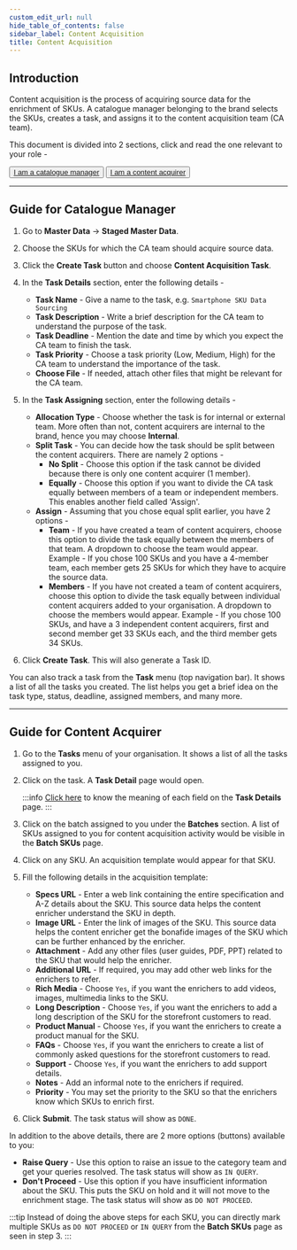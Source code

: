 ```yaml
---
custom_edit_url: null
hide_table_of_contents: false
sidebar_label: Content Acquisition
title: Content Acquisition
---
```


## Introduction

Content acquisition is the process of acquiring source data for the enrichment of SKUs. A catalogue manager belonging to the brand selects the SKUs, creates a task, and assigns it to the content acquisition team (CA team).

This document is divided into 2 sections, click and read the one relevant to your role - 
<div class="button-container">
  <button class="member1"><a href="#guide-for-catalogue-manager">I am a catalogue manager</a></button>
  <button class="member2"><a href="#guide-for-content-acquirer">I am a content acquirer</a></button>
</div>

---

## Guide for Catalogue Manager

1. Go to **Master Data** → **Staged Master Data**.

2. Choose the SKUs for which the CA team should acquire source data.

3. Click the **Create Task** button and choose **Content Acquisition Task**.

4. In the **Task Details** section, enter the following details - 
    * **Task Name** - Give a name to the task, e.g. `Smartphone SKU Data Sourcing`
    * **Task Description** - Write a brief description for the CA team to understand the purpose of the task.
    * **Task Deadline** - Mention the date and time by which you expect the CA team to finish the task.
    * **Task Priority** - Choose a task priority (Low, Medium, High) for the CA team to understand the importance of the task.
    * **Choose File** - If needed, attach other files that might be relevant for the CA team.

5. In the **Task Assigning** section, enter the following details - 
    * **Allocation Type** - Choose whether the task is for internal or external team. More often than not, content acquirers are internal to the brand, hence you may choose **Internal**.
    * **Split Task** - You can decide how the task should be split between the content acquirers. There are namely 2 options - 
        * **No Split** - Choose this option if the task cannot be divided because there is only one content acquirer (1 member).
        * **Equally** -  Choose this option if you want to divide the CA task equally between members of a team or independent members. This enables another field called 'Assign'.
    * **Assign** - Assuming that you chose equal split earlier, you have 2 options - 
        * **Team** - If you have created a team of content acquirers, choose this option to divide the task equally between the members of that team. A dropdown to choose the team would appear. Example -  If you chose 100 SKUs and you have a 4-member team, each member gets 25 SKUs for which they have to acquire the source data.
        * **Members** - If you have not created a team of content acquirers, choose this option to divide the task equally between individual content acquirers added to your organisation. A dropdown to choose the members would appear. Example -  If you chose 100 SKUs, and have a 3 independent content acquirers, first and second member get 33 SKUs each, and the third member gets 34 SKUs.

6. Click **Create Task**. This will also generate a Task ID.

You can also track a task from the **Task** menu (top navigation bar). It shows a list of all the tasks you created. The list helps you get a brief idea on the task type, status, deadline, assigned members, and many more.

---

## Guide for Content Acquirer

1. Go to the **Tasks** menu of your organisation. It shows a list of all the tasks assigned to you.

2. Click on the task. A **Task Detail** page would open.

    :::info
    [Click here](/docs/task-manager/ca-task-details.md) to know the meaning of each field on the **Task Details** page.
    :::

3. Click on the batch assigned to you under the **Batches** section. A list of SKUs assigned to you for content acquisition activity would be visible in the **Batch SKUs** page.

4. Click on any SKU. An acquisition template would appear for that SKU.

5. Fill the following details in the acquisition template:
    * **Specs URL** - Enter a web link containing the entire specification and A-Z details about the SKU. This source data helps the content enricher understand the SKU in depth.
    * **Image URL** - Enter the link of images of the SKU. This source data helps the content enricher get the bonafide images of the SKU which can be further enhanced by the enricher.
    * **Attachment** - Add any other files (user guides, PDF, PPT) related to the SKU that would help the enricher.
    * **Additional URL** - If required, you may add other web links for the enrichers to refer.
    * **Rich Media** - Choose `Yes`, if you want the enrichers to add videos, images, multimedia links to the SKU.
    * **Long Description** - Choose `Yes`, if you want the enrichers to add a long description of the SKU for the storefront customers to read.
    * **Product Manual** - Choose `Yes`, if you want the enrichers to create a product manual for the SKU.
    * **FAQs** - Choose `Yes`, if you want the enrichers to create a list of commonly asked questions for the storefront customers to read.
    * **Support** - Choose `Yes`, if you want the enrichers to add support details.
    * **Notes** - Add an informal note to the enrichers if required.
    * **Priority** - You may set the priority to the SKU so that the enrichers know which SKUs to enrich first.

6. Click **Submit**. The task status will show as `DONE`.

In addition to the above details, there are 2 more options (buttons) available to you:
* **Raise Query** - Use this option to raise an issue to the category team and get your queries resolved. The task status will show as `IN QUERY`.
* **Don't Proceed** - Use this option if you have insufficient information about the SKU. This puts the SKU on hold and it will not move to the enrichment stage. The task status will show as `DO NOT PROCEED`.

:::tip
Instead of doing the above steps for each SKU, you can directly mark multiple SKUs as `DO NOT PROCEED` or `IN QUERY` from the **Batch SKUs** page as seen in step 3.
:::


 














